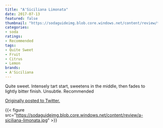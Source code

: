 ```yaml
---
title: "A'Siciliana Limonata"
date: 2017-07-13
featured: false
thumbnail: "https://sodaguideimg.blob.core.windows.net/content/review/thumbs/a-siciliana-limonata.jpg"
categories:
- soda
ratings:
- Recommended
tags:
- Quite Sweet
- Fruit
- Citrus
- Lemon
brands:
- A'Siciliana
---
```


Quite sweet. Intensely tart start, sweetens in the middle, then fades to lightly bitter finish. Unsubtle. Recommended

[Originally posted to Twitter.](https://twitter.com/Cavorter/status/885577329526935552)

{{< figure src="https://sodaguideimg.blob.core.windows.net/content/review/a-siciliana-limonata.jpg" >}}

